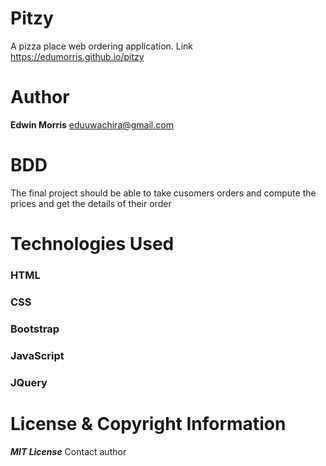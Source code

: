 # Pitzy
A pizza place web ordering application. Link https://edumorris.github.io/pitzy

# Author
**Edwin Morris**
eduuwachira@gmail.com

# BDD
The final project should be able to take cusomers orders and compute the prices and get the details of their order

# Technologies Used
### HTML
### CSS
### Bootstrap
### JavaScript
### JQuery

# License & Copyright Information
***MIT License***
Contact author 